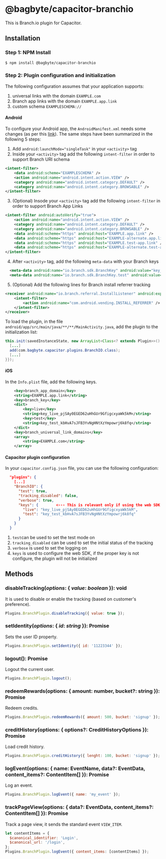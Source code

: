 # @bagbyte/capacitor-branchio
This is Branch.io plugin for Capacitor.

## Installation

### Step 1: NPM Install
```bash
$ npm install @bagbyte/capacitor-branchio
```

### Step 2: Plugin configuration and initialization
The following configuration assumes that your application supports:
1. universal links with the domain `EXAMPLE.com`
2. Branch app links with the domain `EXAMPLE.app.link`
3. custom schema `EXAMPLESCHEMA://`

#### Android
To configure your Android app, the `AndroidManifest.xml` needs some changes (as per this [link](https://docs.branch.io/apps/android/#configure-app)). The same steps have been summarized in the following 5 steps:

1. Add `android:launchMode="singleTask"` in your `<activity>` tag
2. Inside your `<activity>` tag add the following `intent-filter` in order to support Branch URI schema 
```xml
<intent-filter>
    <data android:scheme="EXAMPLESCHEMA" />
    <action android:name="android.intent.action.VIEW" />
    <category android:name="android.intent.category.DEFAULT" />
    <category android:name="android.intent.category.BROWSABLE" />
</intent-filter>
```
3. (Optional) Insode your `<activity>` tag add the following `intent-filter` in order to support Branch App Links 
```xml
<intent-filter android:autoVerify="true">
    <action android:name="android.intent.action.VIEW" />
    <category android:name="android.intent.category.DEFAULT" />
    <category android:name="android.intent.category.BROWSABLE" />
    <data android:scheme="https" android:host="EXAMPLE.app.link" />
    <data android:scheme="https" android:host="EXAMPLE-alternate.app.link" />
    <data android:scheme="https" android:host="EXAMPLE.test-app.link" />
    <data android:scheme="https" android:host="EXAMPLE-alternate.test-app.link" />
</intent-filter>
```
4. After `<activity>` tag, add the following `meta-data` with your Branch keys
```xml
  <meta-data android:name="io.branch.sdk.BranchKey" android:value="key_live_kaFuWw8WvY7yn1d9yYiP8gokwqjV0Sw" />
  <meta-data android:name="io.branch.sdk.BranchKey.test" android:value="key_test_hlxrWC5Zx16DkYmWu4AHiimdqugRYMr" />
```
5. (Optional) Add the following lines for Branch install referrer tracking
```xml
<receiver android:name="io.branch.referral.InstallListener" android:exported="true">
    <intent-filter>
        <action android:name="com.android.vending.INSTALL_REFERRER" />
    </intent-filter>
</receiver>
```

To load the plugin, in the file `android/app/src/main/java/**/**/MainActivity.java`, add the plugin to the initialization list:

```java
this.init(savedInstanceState, new ArrayList<Class<? extends Plugin>>() {{
  [...]
  add(com.bagbyte.capacitor.plugins.BranchIO.class);
  [...]
}});
```

#### iOS
In the `Info.plist` file, add the following keys.

```xml
	<key>branch_app_domain</key>
	<string>EXAMPLE.app.link</string>
	<key>branch_key</key>
	<dict>
		<key>live</key>
		<string>key_live_pjSAy0EGED62uHhGUr9GfigcxyaWk5kM</string>
		<key>test</key>
		<string>key_test_kbHvA7sJFB3YvNgHNtXzYmpowrj6k8fq</string>
	</dict>
	<key>branch_universal_link_domains</key>
	<array>
		<string>EXAMPLE.com</string>
	</array>
```

#### Capacitor plugin configuration
In your `capacitor.config.json` file, you can use the following configuration:

```json
  "plugins": {
    [...]
    "BranchIO": {
      "test": true,
      "tracking_disabled": false,
      "verbose": true,
      "keys": {        <--- This is relevant only if using the web SDK
        "live": "key_live_pjSAy0EGED62uHhGUr9GfigcxyaWk5kM",
        "test": "key_test_kbHvA7sJFB3YvNgHNtXzYmpowrj6k8fq"
      }
    }
  }
```

1. `test`can be used to set the test mode on
2. `tracking_disabled` can be used to set the initial status of the tracking
3. `verbose` is used to set the logging on
4. `keys` is used to configure the web SDK, if the proper key is not configure, the plugin will not be initialized

## Methods

### disableTracking(_options_: { _value_: _boolean_ }): void
It is used to disable or enable the tracking (based on customer's preference).

```js
Plugins.BranchPlugin.disableTracking({ value: true });
```

### setIdentity(_options_: { _id_: _string_ }): Promise<void>
Sets the user ID property.

```js
Plugins.BranchPlugin.setIdentity({ id: '11223344' });
```

### logout(): Promise<void>
Logout the current user.

```js
Plugins.BranchPlugin.logout();
```

### redeemRewards(options: { amount: number, bucket?: string }): Promise<any>
Redeem credits.

```js
Plugins.BranchPlugin.redeemRewards({ amount: 500, bucket: 'signup' });
```

### creditHistory(options: { options?: CreditHistoryOptions }): Promise<any>
Load credit history.

```js
Plugins.BranchPlugin.creditHistory({ lenght: 100, bucket: 'signup' });
```

### logEvent(options: { name: EventName, data?: EventData, content_items?: ContentItem[] }): Promise<void>
Log an event.

```js
Plugins.BranchPlugin.logEvent({ name: 'my_event' });
```

### trackPageView(options: { data?: EventData, content_items?: ContentItem[] }): Promise<void>
Track a page view, it sends the standard event `VIEW_ITEM`.

```js
let contentItems = {
  $canonical_identifier: 'Login',
  $canonical_url: '/login',
};
Plugins.BranchPlugin.logEvent({ content_items: [contentItems] });
```
